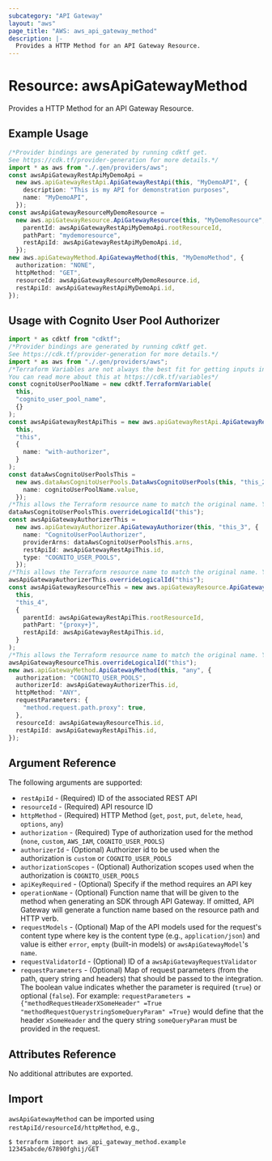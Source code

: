 ```yaml
---
subcategory: "API Gateway"
layout: "aws"
page_title: "AWS: aws_api_gateway_method"
description: |-
  Provides a HTTP Method for an API Gateway Resource.
---
```


# Resource: awsApiGatewayMethod

Provides a HTTP Method for an API Gateway Resource.

## Example Usage

```typescript
/*Provider bindings are generated by running cdktf get.
See https://cdk.tf/provider-generation for more details.*/
import * as aws from "./.gen/providers/aws";
const awsApiGatewayRestApiMyDemoApi =
  new aws.apiGatewayRestApi.ApiGatewayRestApi(this, "MyDemoAPI", {
    description: "This is my API for demonstration purposes",
    name: "MyDemoAPI",
  });
const awsApiGatewayResourceMyDemoResource =
  new aws.apiGatewayResource.ApiGatewayResource(this, "MyDemoResource", {
    parentId: awsApiGatewayRestApiMyDemoApi.rootResourceId,
    pathPart: "mydemoresource",
    restApiId: awsApiGatewayRestApiMyDemoApi.id,
  });
new aws.apiGatewayMethod.ApiGatewayMethod(this, "MyDemoMethod", {
  authorization: "NONE",
  httpMethod: "GET",
  resourceId: awsApiGatewayResourceMyDemoResource.id,
  restApiId: awsApiGatewayRestApiMyDemoApi.id,
});

```

## Usage with Cognito User Pool Authorizer

```typescript
import * as cdktf from "cdktf";
/*Provider bindings are generated by running cdktf get.
See https://cdk.tf/provider-generation for more details.*/
import * as aws from "./.gen/providers/aws";
/*Terraform Variables are not always the best fit for getting inputs in the context of Terraform CDK.
You can read more about this at https://cdk.tf/variables*/
const cognitoUserPoolName = new cdktf.TerraformVariable(
  this,
  "cognito_user_pool_name",
  {}
);
const awsApiGatewayRestApiThis = new aws.apiGatewayRestApi.ApiGatewayRestApi(
  this,
  "this",
  {
    name: "with-authorizer",
  }
);
const dataAwsCognitoUserPoolsThis =
  new aws.dataAwsCognitoUserPools.DataAwsCognitoUserPools(this, "this_2", {
    name: cognitoUserPoolName.value,
  });
/*This allows the Terraform resource name to match the original name. You can remove the call if you don't need them to match.*/
dataAwsCognitoUserPoolsThis.overrideLogicalId("this");
const awsApiGatewayAuthorizerThis =
  new aws.apiGatewayAuthorizer.ApiGatewayAuthorizer(this, "this_3", {
    name: "CognitoUserPoolAuthorizer",
    providerArns: dataAwsCognitoUserPoolsThis.arns,
    restApiId: awsApiGatewayRestApiThis.id,
    type: "COGNITO_USER_POOLS",
  });
/*This allows the Terraform resource name to match the original name. You can remove the call if you don't need them to match.*/
awsApiGatewayAuthorizerThis.overrideLogicalId("this");
const awsApiGatewayResourceThis = new aws.apiGatewayResource.ApiGatewayResource(
  this,
  "this_4",
  {
    parentId: awsApiGatewayRestApiThis.rootResourceId,
    pathPart: "{proxy+}",
    restApiId: awsApiGatewayRestApiThis.id,
  }
);
/*This allows the Terraform resource name to match the original name. You can remove the call if you don't need them to match.*/
awsApiGatewayResourceThis.overrideLogicalId("this");
new aws.apiGatewayMethod.ApiGatewayMethod(this, "any", {
  authorization: "COGNITO_USER_POOLS",
  authorizerId: awsApiGatewayAuthorizerThis.id,
  httpMethod: "ANY",
  requestParameters: {
    "method.request.path.proxy": true,
  },
  resourceId: awsApiGatewayResourceThis.id,
  restApiId: awsApiGatewayRestApiThis.id,
});

```

## Argument Reference

The following arguments are supported:

* `restApiId` - (Required) ID of the associated REST API
* `resourceId` - (Required) API resource ID
* `httpMethod` - (Required) HTTP Method (`get`, `post`, `put`, `delete`, `head`, `options`, `any`)
* `authorization` - (Required) Type of authorization used for the method (`none`, `custom`, `AWS_IAM`, `COGNITO_USER_POOLS`)
* `authorizerId` - (Optional) Authorizer id to be used when the authorization is `custom` or `COGNITO_USER_POOLS`
* `authorizationScopes` - (Optional) Authorization scopes used when the authorization is `COGNITO_USER_POOLS`
* `apiKeyRequired` - (Optional) Specify if the method requires an API key
* `operationName` - (Optional) Function name that will be given to the method when generating an SDK through API Gateway. If omitted, API Gateway will generate a function name based on the resource path and HTTP verb.
* `requestModels` - (Optional) Map of the API models used for the request's content type
  where key is the content type (e.g., `application/json`)
  and value is either `error`, `empty` (built-in models) or `awsApiGatewayModel`'s `name`.
* `requestValidatorId` - (Optional) ID of a `awsApiGatewayRequestValidator`
* `requestParameters` - (Optional) Map of request parameters (from the path, query string and headers) that should be passed to the integration. The boolean value indicates whether the parameter is required (`true`) or optional (`false`).
  For example: `requestParameters = {"methodRequestHeaderXSomeHeader" =True "methodRequestQuerystringSomeQueryParam" =True}` would define that the header `xSomeHeader` and the query string `someQueryParam` must be provided in the request.

## Attributes Reference

No additional attributes are exported.

## Import

`awsApiGatewayMethod` can be imported using `restApiId/resourceId/httpMethod`, e.g.,

```console
$ terraform import aws_api_gateway_method.example 12345abcde/67890fghij/GET
```
